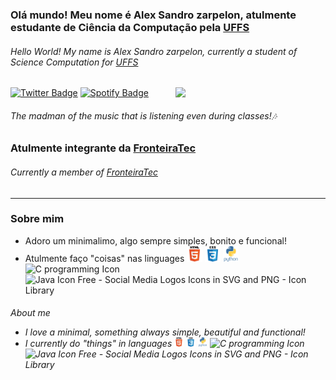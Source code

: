 <h3>Olá mundo! Meu nome é Alex Sandro zarpelon, atulmente estudante de Ciência da Computação pela <a href="https://www.uffs.edu.br">UFFS</a></h3>
<h6>Hello World! My name is Alex Sandro zarpelon, currently a student of Science Computation for <a href="https://www.uffs.edu.br">UFFS</a></h6>

<img align="right" src="https://media.tenor.com/images/6a4ed8b6f2bb189b1b6b98b201de56c2/tenor.gif" width="240" />

<!-- <nav style="text-align: center;"> -->
<p>
    <a href="https://twitter.com/ccpensant" target="_blank" rel="noreferrer"><img src="https://img.shields.io/badge/-@ccpensant%20-00ACEE?style=flat-square&amp;labelColor=ffffff&amp;logo=Twitter&amp;https://twitter.com/ccpensant" alt="Twitter Badge"></a>
    <a href="https://open.spotify.com/user/22o563yu6vjetoarqnqamt3ca" target="_blank" rel="noreferrer"><img src="https://img.shields.io/badge/-Alex%20-1ED760?style=flat-square&amp;labelColor=fff&amp;logo=Spotify&amp;link=https://open.spotify.com/user/22o563yu6vjetoarqnqamt3ca" alt="Spotify Badge"></a>
</p>

<h6>The madman of the music that is listening even during classes!&#x1F3B6;</h6>

<h3>Atulmente integrante da <a href="https://github.com/FronteiraTec">FronteiraTec</a></h3>
<h6>Currently a member of <a href="https://github.com/FronteiraTec">FronteiraTec</a></h6>

<hr>
<h3>Sobre mim</h3>
<ul>
    <li>Adoro um minimalimo, algo sempre simples, bonito e funcional!</li>
    <li align="left">Atulmente faço "coisas" nas linguages 
    <img src="https://raw.githubusercontent.com/devicons/devicon/master/icons/html5/html5-original-wordmark.svg" alt="html5" width="25" height="25" />
    <img src="https://raw.githubusercontent.com/devicons/devicon/master/icons/css3/css3-original-wordmark.svg" alt="css3" width="25" height="25" />
    <img src="https://raw.githubusercontent.com/devicons/devicon/master/icons/python/python-original-wordmark.svg" alt="python" width="25" height="25" />
    <img src="https://cdn.iconscout.com/icon/free/png-256/c-programming-569564.png" srcset="https://cdn.iconscout.com/icon/free/png-512/c-programming-569564.png 2x" alt="C programming Icon" width="25" height="25">
    <img src="https://icon-library.net/images/java-icon-png/java-icon-png-2.jpg" alt="Java Icon Free - Social Media  Logos Icons in SVG and PNG - Icon Library" id="cpimg"  width="25" height="25">
    </li>
</ul>


<h6>About me<br>
<ul>
    <li> I love a minimal, something always simple, beautiful and functional!</li>
    <li align="left">I currently do "things" in languages
    <img src="https://raw.githubusercontent.com/devicons/devicon/master/icons/html5/html5-original-wordmark.svg" alt="html5" width="15" height="15" />
    <img src="https://raw.githubusercontent.com/devicons/devicon/master/icons/css3/css3-original-wordmark.svg" alt="css3" width="15" height="15" />
    <img src="https://raw.githubusercontent.com/devicons/devicon/master/icons/python/python-original-wordmark.svg" alt="python" width="15" height="15" />
    <img src="https://cdn.iconscout.com/icon/free/png-256/c-programming-569564.png" srcset="https://cdn.iconscout.com/icon/free/png-512/c-programming-569564.png 2x" alt="C programming Icon" width="15" height="15">
    <img src="https://icon-library.net/images/java-icon-png/java-icon-png-2.jpg" alt="Java Icon Free - Social Media  Logos Icons in SVG and PNG - Icon Library" id="cpimg"  width="15" height="15">
    </li>
</ul></h6>